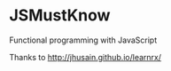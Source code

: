 JSMustKnow
==========

Functional programming with JavaScript

Thanks to http://jhusain.github.io/learnrx/
